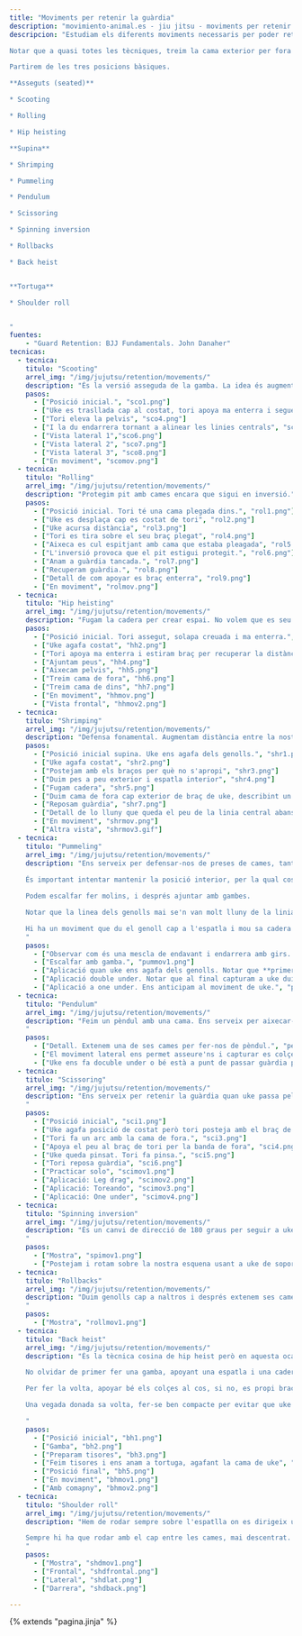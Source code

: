 ```yaml
---
title: "Moviments per retenir la guàrdia"
description: "movimiento-animal.es - jiu jitsu - moviments per retenir la guàrdia"
descripcion: "Estudiam els diferents moviments necessaris per poder retenir la guàrdia.

Notar que a quasi totes les tècniques, treim la cama exterior per fora del braç de uke per reposar la guàrdia. És important que es peu passi per l'exterior per evitar que ens el capturi.

Partirem de les tres posicions bàsiques.

**Asseguts (seated)**

* Scooting

* Rolling

* Hip heisting

**Supina**

* Shrimping

* Pummeling

* Pendulum

* Scissoring

* Spinning inversion

* Rollbacks

* Back heist


**Tortuga**

* Shoulder roll


"
fuentes:
    - "Guard Retention: BJJ Fundamentals. John Danaher"
tecnicas: 
  - tecnica:
    titulo: "Scooting"
    arrel_img: "/img/jujutsu/retention/movements/"
    description: "És la versió asseguda de la gamba. La idea és augmentar la dstància entre la nostra cadera i els peus de uke." 
    pasos:
      - ["Posició inicial.", "sco1.png"]
      - ["Uke es trasllada cap al costat, tori apoya ma enterra i segueix a uke amb el cos", "sco2.png"]
      - ["Tori eleva la pelvis", "sco4.png"]
      - ["I la du endarrera tornant a alinear les linies centrals", "sco5.png"]
      - ["Vista lateral 1","sco6.png"]
      - ["Vista lateral 2", "sco7.png"]
      - ["Vista lateral 3", "sco8.png"]
      - ["En moviment", "scomov.png"]
  - tecnica:
    titulo: "Rolling"
    arrel_img: "/img/jujutsu/retention/movements/"
    description: "Protegim pit amb cames encara que sigui en inversió." 
    pasos:
      - ["Posició inicial. Tori té una cama plegada dins.", "rol1.png"]
      - ["Uke es desplaça cap es costat de tori", "rol2.png"]
      - ["Uke acursa distància", "rol3.png"]
      - ["Tori es tira sobre el seu braç plegat", "rol4.png"]
      - ["Aixeca es cul espitjant amb cama que estaba pleagada", "rol5.png"]
      - ["L'inversió provoca que el pit estigui protegit.", "rol6.png"]
      - ["Anam a guàrdia tancada.", "rol7.png"]
      - ["Recuperam guàrdia.", "rol8.png"]
      - ["Detall de com apoyar es braç enterra", "rol9.png"]
      - ["En moviment", "rolmov.png"]
  - tecnica:
    titulo: "Hip heisting"
    arrel_img: "/img/jujutsu/retention/movements/"
    description: "Fugam la cadera per crear espai. No volem que es seu cap estigui prop des nostre. Sempre volem que es cap de uke estigui a un braç de distància." 
    pasos:
      - ["Posició inicial. Tori assegut, solapa creuada i ma enterra.", "hh1.png"]
      - ["Uke agafa costat", "hh2.png"]
      - ["Tori apoya ma enterra i estiram braç per recuperar la distància", "hh3.png"]
      - ["Ajuntam peus", "hh4.png"]
      - ["Aixecam pelvis", "hh5.png"]
      - ["Treim cama de fora", "hh6.png"]
      - ["Treim cama de dins", "hh7.png"]
      - ["En moviment", "hhmov.png"]
      - ["Vista frontal", "hhmov2.png"]
  - tecnica:
    titulo: "Shrimping"
    arrel_img: "/img/jujutsu/retention/movements/"
    description: "Defensa fonamental. Augmentam distància entre la nostra pelvis i uke per reposar sa guàrdia. Uke vol apropar-se, tori vol tenir distància." 
    pasos:
      - ["Posició inicial supina. Uke ens agafa dels genolls.", "shr1.png"]
      - ["Uke agafa costat", "shr2.png"]
      - ["Postejam amb els braços per què no s'apropi", "shr3.png"]
      - ["Duim pes a peu exterior i espatla interior", "shr4.png"]
      - ["Fugam cadera", "shr5.png"]
      - ["Duim cama de fora cap exterior de braç de uke, describint un cercle.", "shr6.png"]
      - ["Reposam guàrdia", "shr7.png"]
      - ["Detall de lo lluny que queda el peu de la linia central abans de fer la gamba", "shr8.png"]
      - ["En moviment", "shrmov.png"]      
      - ["Altra vista", "shrmov3.gif"]      
  - tecnica:
    titulo: "Pummeling"
    arrel_img: "/img/jujutsu/retention/movements/"
    description: "Ens serveix per defensar-nos de preses de cames, tant per dalt com quan uke les creua per baix.
    
    És important intentar mantenir la posició interior, per la qual cosa podem passar es peus per dins o per fora dels braços de uke.

    Podem escalfar fer molins, i després ajuntar amb gambes.

    Notar que la linea dels genolls mai se'n van molt lluny de la linia de la pelvis ja que axiò debilita la posició.

    Hi ha un moviment que du el genoll cap a l'espatla i mou sa cadera i un altra de rotació de les cames. 
    " 
    pasos:
      - ["Observar com és una mescla de endavant i endarrera amb girs. La pelvis sempre acompanya el moviment.", "pummov0.png"]
      - ["Escalfar amb gamba.", "pummov1.png"]
      - ["Aplicació quan uke ens agafa dels genolls. Notar que **primer treim la pelvis cap enfora** per fer espai i després giram la cama.Sempre buscam la posició interior.", "pummov2.png"]
      - ["Aplicació double under. Notar que al final capturam a uke duient el genoll cap a naltros.", "pummov3.png"]
      - ["Aplicació a one under. Ens anticipam al moviment de uke.", "pummov4.png"]
  - tecnica:
    titulo: "Pendulum"
    arrel_img: "/img/jujutsu/retention/movements/"
    description: "Feim un pèndul amb una cama. Ens serveix per aixecar-nos ràpidament d'enterra, és a dir, passar de posició supina a asseguda.
    " 
    pasos:
      - ["Detall. Extenem una de ses cames per fer-nos de pèndul.", "penmov0.png"]
      - ["El moviment lateral ens permet asseure'ns i capturar es colçe de uke.", "penmov2.png"]
      - ["Uke ens fa docuble under o bé està a punt de passar guàrdia per fora. Una cama per dins i una altra per fora. Estiram cama de dins i feim pèndul pressionant sobre es colçe de uke.", "penmov1.png"]
  - tecnica:
    titulo: "Scissoring"
    arrel_img: "/img/jujutsu/retention/movements/"
    description: "Ens serveix per retenir la guàrdia quan uke passa pel costat. Apoyam la cama de fora al seu braç de dins. Feim una connexió temporal fent pinsa. Mon anam de uke i reposam. Hi ha que practicar molt aquesta tècnica.
    " 
    pasos:
      - ["Posició inicial", "sci1.png"]
      - ["Uke agafa posició de costat però tori posteja amb el braç de dins", "sci2.png"]
      - ["Tori fa un arc amb la cama de fora.", "sci3.png"]
      - ["Apoya el peu al braç de tori per la banda de fora", "sci4.png"]
      - ["Uke queda pinsat. Tori fa pinsa.", "sci5.png"]
      - ["Tori reposa guàrdia", "sci6.png"]
      - ["Practicar solo", "scimov1.png"]
      - ["Aplicació: Leg drag", "scimov2.png"]
      - ["Aplicació: Toreando", "scimov3.png"]
      - ["Aplicació: One under", "scimov4.png"]
  - tecnica:
    titulo: "Spinning inversion"
    arrel_img: "/img/jujutsu/retention/movements/"
    description: "És un canvi de direcció de 180 graus per seguir a uke quan es canvia ràpidament de puesto.
    " 
    pasos:
      - ["Mostra", "spimov1.png"]
      - ["Postejam i rotam sobre la nostra esquena usant a uke de soport en comptes d'enterra", "spimov2.png"]
  - tecnica:
    titulo: "Rollbacks"
    arrel_img: "/img/jujutsu/retention/movements/"
    description: "Duim genolls cap a naltros i després extenem ses cames. Hem de ser capaçós de mantenir sa postura per un temps llarg mentre intentam reposar postura. S'usa quan uke ens agafa des calçons per baix en double under i ens dona sa volta.
    " 
    pasos:
      - ["Mostra", "rollmov1.png"]
  - tecnica:
    titulo: "Back heist"
    arrel_img: "/img/jujutsu/retention/movements/"
    description: "És la tècnica cosina de hip heist però en aquesta ocasió partim de posició supina. Feim una gamba seguida d'estisores i capturam una de les cames de uke en tortuga.

    No olvidar de primer fer una gamba, apoyant una espatla i una cadera; no fer tisores amb esquena enterra ja que no serveix.

    Per fer la volta, apoyar bé els colçes al cos, si no, es propi braç de baix impideix que donem sa volta.

    Una vegada donada sa volta, fer-se ben compacte per evitar que uke ens caçi.

    " 
    pasos:
      - ["Posició inicial", "bh1.png"]
      - ["Gamba", "bh2.png"]
      - ["Preparam tisores", "bh3.png"]
      - ["Feim tisores i ens anam a tortuga, agafant la cama de uke", "bh4.png"]
      - ["Posició final", "bh5.png"]      
      - ["En moviment", "bhmov1.png"]
      - ["Amb comapny", "bhmov2.png"]
  - tecnica:
    titulo: "Shoulder roll"
    arrel_img: "/img/jujutsu/retention/movements/"
    description: "Hem de rodar sempre sobre l'espatlla on es dirigeix uke. Si uke va cap a la dreta, hem de rodar sobre l'espatla dreta. Per fer es roll, hi ha que estar ben compactats. Per rodar duim l'espatla molt aprop de les caderes. El cap mira cap amunt. El roll no està complet fins que les cames estan als costats del cap.

    Sempre hi ha que rodar amb el cap entre les cames, mai descentrat. Si no estam amb el cap centrat, és molt senzill desequilibrar-nos.
    " 
    pasos:
      - ["Mostra", "shdmov1.png"]
      - ["Frontal", "shdfrontal.png"]
      - ["Lateral", "shdlat.png"]
      - ["Darrera", "shdback.png"]

---
```

{% extends  "pagina.jinja" %}